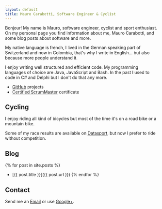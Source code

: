 ```yaml
---
layout: default
title: Mauro Carabotti, Software Engineer & Cyclist
---
```

Bonjour! My name is Mauro, software engineer, cyclist and sport enthusiast. On my personal page you find information about me, Mauro Carabotti, and some blog posts about software and more. 

My native language is french, I lived in the German speaking part of Switzerland and now in Colombia, that's why I write in English... but also because more people understand it.

I enjoy writing well structured and efficient code. My programming languages of choice are Java, JavaScript and Bash. In the past I used to code in C# and Delphi but I don't do that any more.

- [GitHub](https://github.com/zeekox) projects
- [Certified ScrumMaster](http://www.scrumalliance.org/community/profile/mcarabotti) certificate

## Cycling
I enjoy riding all kind of bicycles but most of the time it's on a road bike or a mountain bike. 

Some of my race results are available on [Datasport](http://services.datasport.com/myDSinfo.htm?acode=2518US5CL&r=1204.4516290328465), but now I prefer to ride without competition.

## Blog
{% for post in site.posts %} 
- [{{ post.title }}]({{ post.url }}) {% endfor %}

## Contact

Send me an <a href="mailto:zeekox@g***l.com?Subject=Hello%20mauro.io&Body=Replace%20g***l%20with%20'gmail'">Email</a> or use [Google+](https://plus.google.com/+MauroCarabottiPlus).
